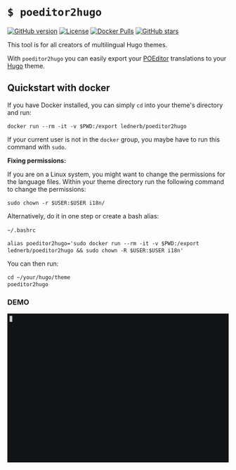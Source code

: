 # `$ poeditor2hugo`

[![GitHub version](https://img.shields.io/github/release/Lednerb/poeditor2hugo/all.svg?style=flat-square)](https://github.com/Lednerb/poeditor2hugo/releases)
[![License](https://img.shields.io/github/license/Lednerb/poeditor2hugo.svg?style=flat-square)](https://github.com/Lednerb/poeditor2hugo/blob/master/LICENSE.md)
[![Docker Pulls](https://img.shields.io/docker/pulls/lednerb/poeditor2hugo.svg?style=flat-square)](https://hub.docker.com/r/lednerb/poeditor2hugo/)
[![GitHub stars](https://img.shields.io/github/stars/Lednerb/poeditor2hugo.svg?style=social&label=Stars)](https://github.com/Lednerb/poeditor2hugo)

This tool is for all creators of multilingual Hugo themes.

With `poeditor2hugo` you can easily export your [POEditor](https://poeditor.com) translations to your [Hugo](https://gohugo.io) theme.


## Quickstart with docker

If you have Docker installed, you can simply `cd` into your theme's directory and run:
```
docker run --rm -it -v $PWD:/export lednerb/poeditor2hugo
```

If your current user is not in the `docker` group, you maybe have to run this command with `sudo`.


__Fixing permissions:__

If you are on a Linux system, you might want to change the permissions for the language files.
Within your theme directory run the following command to change the permissions:

```
sudo chown -r $USER:$USER i18n/
```

Alternatively, do it in one step or create a bash alias:

`~/.bashrc`
```
alias poeditor2hugo='sudo docker run --rm -it -v $PWD:/export lednerb/poeditor2hugo && sudo chown -R $USER:$USER i18n'
```

You can then run:
```
cd ~/your/hugo/theme
poeditor2hugo
```

### DEMO
[![DEMO](./demo.gif)](https://github.com/Lednerb/poeditor2hugo/)
